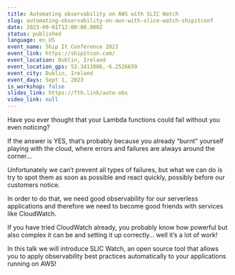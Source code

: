 ```yaml
---
title: Automating observability on AWS with SLIC Watch
slug: automating-observability-on-aws-with-slice-watch-shipitconf
date: 2023-09-01T12:00:00.000Z
status: published
language: en_US
event_name: Ship It Conference 2023
event_link: https://shipitcon.com/
event_location: Dublin, Ireland
event_location_gps: 53.3411086,-6.2526659
event_city: Dublin, Ireland
event_days: Sept 1, 2023
is_workshop: false
slides_link: https://fth.link/auto-obs
video_link: null
---
```


Have you ever thought that your Lambda functions could fail without you even noticing?

If the answer is YES, that’s probably because you already “burnt" yourself playing with the cloud, where errors and failures are always around the corner…

Unfortunately we can’t prevent all types of failures, but what we can do is try to spot them as soon as possible and react quickly, possibly before our customers notice.

In order to do that, we need good observability for our serverless applications and therefore we need to become good friends with services like CloudWatch.

If you have tried CloudWatch already, you probably know how powerful but also complex it can be and setting it up correctly… well it’s a lot of work!

In this talk we will introduce SLIC Watch, an open source tool that allows you to apply observability best practices automatically to your applications running on AWS!

